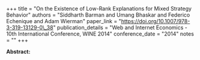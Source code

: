 +++
title = "On the Existence of Low-Rank Explanations for Mixed Strategy Behavior"
authors = "Siddharth Barman and Umang Bhaskar and Federico Echenique and Adam Wierman"
paper_link = "https://doi.org/10.1007/978-3-319-13129-0\_38"
publication_details = "Web and Internet Economics - 10th International Conference,  WINE 2014"
conference_date = "2014"
notes = ""
+++

<b>Abstract:</b>
